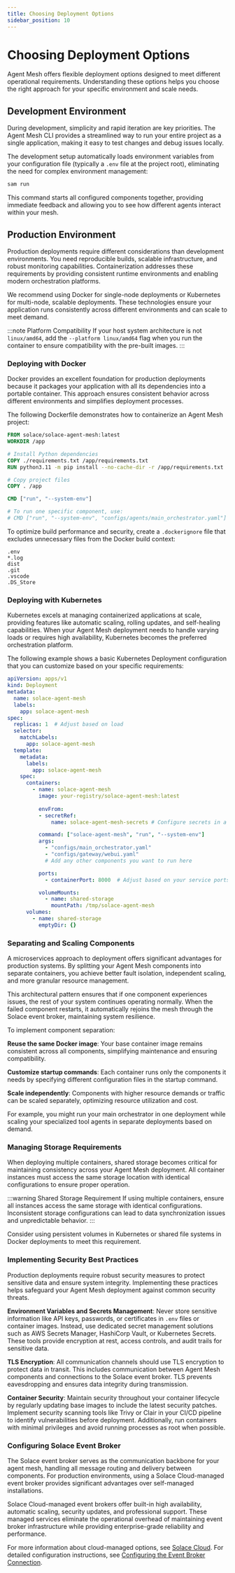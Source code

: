 ```yaml
---
title: Choosing Deployment Options
sidebar_position: 10
---
```


# Choosing Deployment Options

Agent Mesh offers flexible deployment options designed to meet different operational requirements. Understanding these options helps you choose the right approach for your specific environment and scale needs.

## Development Environment

During development, simplicity and rapid iteration are key priorities. The Agent Mesh CLI provides a streamlined way to run your entire project as a single application, making it easy to test changes and debug issues locally.

The development setup automatically loads environment variables from your configuration file (typically a `.env` file at the project root), eliminating the need for complex environment management:

```bash
sam run
```

This command starts all configured components together, providing immediate feedback and allowing you to see how different agents interact within your mesh.

## Production Environment

Production deployments require different considerations than development environments. You need reproducible builds, scalable infrastructure, and robust monitoring capabilities. Containerization addresses these requirements by providing consistent runtime environments and enabling modern orchestration platforms.

We recommend using Docker for single-node deployments or Kubernetes for multi-node, scalable deployments. These technologies ensure your application runs consistently across different environments and can scale to meet demand.

:::note Platform Compatibility
If your host system architecture is not `linux/amd64`, add the `--platform linux/amd64` flag when you run the container to ensure compatibility with the pre-built images.
:::

### Deploying with Docker

Docker provides an excellent foundation for production deployments because it packages your application with all its dependencies into a portable container. This approach ensures consistent behavior across different environments and simplifies deployment processes.

The following Dockerfile demonstrates how to containerize an Agent Mesh project:

```Dockerfile
FROM solace/solace-agent-mesh:latest
WORKDIR /app

# Install Python dependencies
COPY ./requirements.txt /app/requirements.txt
RUN python3.11 -m pip install --no-cache-dir -r /app/requirements.txt

# Copy project files
COPY . /app

CMD ["run", "--system-env"]

# To run one specific component, use:
# CMD ["run", "--system-env", "configs/agents/main_orchestrator.yaml"]

```

To optimize build performance and security, create a `.dockerignore` file that excludes unnecessary files from the Docker build context:

```
.env
*.log
dist
.git
.vscode
.DS_Store
```


### Deploying with Kubernetes

Kubernetes excels at managing containerized applications at scale, providing features like automatic scaling, rolling updates, and self-healing capabilities. When your Agent Mesh deployment needs to handle varying loads or requires high availability, Kubernetes becomes the preferred orchestration platform.

The following example shows a basic Kubernetes Deployment configuration that you can customize based on your specific requirements:

```yaml
apiVersion: apps/v1
kind: Deployment
metadata:
  name: solace-agent-mesh
  labels:
    app: solace-agent-mesh
spec:
  replicas: 1  # Adjust based on load
  selector:
    matchLabels:
      app: solace-agent-mesh
  template:
    metadata:
      labels:
        app: solace-agent-mesh
    spec:
      containers:
        - name: solace-agent-mesh
          image: your-registry/solace-agent-mesh:latest
          
          envFrom:
          - secretRef:
              name: solace-agent-mesh-secrets # Configure secrets in a Kubernetes Secret

          command: ["solace-agent-mesh", "run", "--system-env"]
          args:
            - "configs/main_orchestrator.yaml"
            - "configs/gateway/webui.yaml"
            # Add any other components you want to run here

          ports:
            - containerPort: 8000  # Adjust based on your service ports

          volumeMounts:
            - name: shared-storage
              mountPath: /tmp/solace-agent-mesh
      volumes:
        - name: shared-storage
          emptyDir: {}
```

### Separating and Scaling Components

A microservices approach to deployment offers significant advantages for production systems. By splitting your Agent Mesh components into separate containers, you achieve better fault isolation, independent scaling, and more granular resource management.

This architectural pattern ensures that if one component experiences issues, the rest of your system continues operating normally. When the failed component restarts, it automatically rejoins the mesh through the Solace event broker, maintaining system resilience.

To implement component separation:

**Reuse the same Docker image**: Your base container image remains consistent across all components, simplifying maintenance and ensuring compatibility.

**Customize startup commands**: Each container runs only the components it needs by specifying different configuration files in the startup command.

**Scale independently**: Components with higher resource demands or traffic can be scaled separately, optimizing resource utilization and cost.

For example, you might run your main orchestrator in one deployment while scaling your specialized tool agents in separate deployments based on demand.

### Managing Storage Requirements

When deploying multiple containers, shared storage becomes critical for maintaining consistency across your Agent Mesh deployment. All container instances must access the same storage location with identical configurations to ensure proper operation.

:::warning Shared Storage Requirement
If using multiple containers, ensure all instances access the same storage with identical configurations. Inconsistent storage configurations can lead to data synchronization issues and unpredictable behavior.
:::

Consider using persistent volumes in Kubernetes or shared file systems in Docker deployments to meet this requirement.

### Implementing Security Best Practices

Production deployments require robust security measures to protect sensitive data and ensure system integrity. Implementing these practices helps safeguard your Agent Mesh deployment against common security threats.

**Environment Variables and Secrets Management**: Never store sensitive information like API keys, passwords, or certificates in `.env` files or container images. Instead, use dedicated secret management solutions such as AWS Secrets Manager, HashiCorp Vault, or Kubernetes Secrets. These tools provide encryption at rest, access controls, and audit trails for sensitive data.

**TLS Encryption**: All communication channels should use TLS encryption to protect data in transit. This includes communication between Agent Mesh components and connections to the Solace event broker. TLS prevents eavesdropping and ensures data integrity during transmission.

**Container Security**: Maintain security throughout your container lifecycle by regularly updating base images to include the latest security patches. Implement security scanning tools like Trivy or Clair in your CI/CD pipeline to identify vulnerabilities before deployment. Additionally, run containers with minimal privileges and avoid running processes as root when possible.

### Configuring Solace Event Broker

The Solace event broker serves as the communication backbone for your agent mesh, handling all message routing and delivery between components. For production environments, using a Solace Cloud-managed event broker provides significant advantages over self-managed installations.

Solace Cloud-managed event brokers offer built-in high availability, automatic scaling, security updates, and professional support. These managed services eliminate the operational overhead of maintaining event broker infrastructure while providing enterprise-grade reliability and performance.

For more information about cloud-managed options, see [Solace Cloud](https://solace.com/products/event-broker/). For detailed configuration instructions, see [Configuring the Event Broker Connection](../installing-and-configuring/configurations.md#configuring-the-event-broker-connection).


